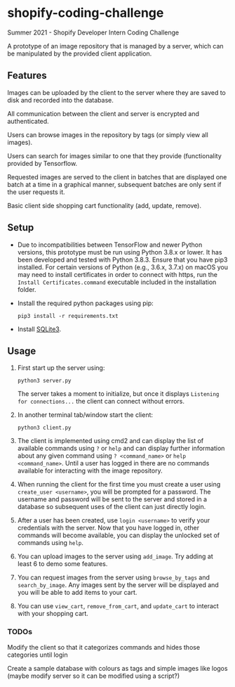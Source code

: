 # shopify-coding-challenge
Summer 2021 - Shopify Developer Intern Coding Challenge

A prototype of an image repository that is managed by a server, which can be manipulated by the provided client application.

## Features

Images can be uploaded by the client to the server where they are saved to disk and recorded into 
the database. 

All communication between the client and server is encrypted and authenticated. 

Users can browse images in the repository by tags (or simply view all images). 

Users can search for images similar to one that they provide (functionality provided by Tensorflow. 

Requested images are served to the client in batches that are displayed one batch at a time in a 
graphical manner, subsequent batches are only sent if the user requests it. 

Basic client side shopping cart functionality (add, update, remove). 

## Setup

* Due to incompatibilities between TensorFlow and newer Python versions, this prototype must be run using Python 3.8.x or lower. It has been developed and tested with Python 3.8.3. Ensure that you have pip3 installed. For certain versions of Python (e.g., 3.6.x, 3.7.x) on macOS you may need to install certificates in order to connect with https, run the ```Install Certificates.command``` executable included in the installation folder. 

* Install the required python packages using pip:

	```pip3 install -r requirements.txt```

* Install [SQLite3](https://www.sqlite.org/download.html).

## Usage

1. First start up the server using:

	```python3 server.py```

	The server takes a moment to initialize, but once it displays ```Listening for connections...``` the client can connect without errors. 

2. In another terminal tab/window start the client: 

	```python3 client.py```

3. The client is implemented using cmd2 and can display the list of available commands using ```?``` or ```help``` and can display further information about any given command using ```? <command_name>``` or ```help <command_name>```. Until a user has logged in there are no commands available for interacting with the image repository.

4. When running the client for the first time you must create a user using ```create_user <username>```, you will be prompted for a password. The username and password will be sent to the server and stored in a database so subsequent uses of the client can just directly login.

5. After a user has been created, use ```login <username>``` to verify your credentials with the server. Now that you have logged in, other commands will become available, you can display the unlocked set of commands using ```help```.

6. You can upload images to the server using ```add_image```. Try adding at least 6 to demo some features. 

7. You can request images from the server using ```browse_by_tags``` and ```search_by_image```. Any images sent by the server will be displayed and you will be able to add items to your cart. 

8. You can use ```view_cart```, ```remove_from_cart```, and ```update_cart``` to interact with your shopping cart. 

### TODOs

Modify the client so that it categorizes commands and hides those categories until login

Create a sample database with colours as tags and simple images like logos (maybe modify server so it can be modified using a script?)
